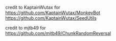 credit to KaptainWutax for  
https://github.com/KaptainWutax/MonkeyBot  
https://github.com/KaptainWutax/SeedUtils

credit to mjtb49 for  
https://github.com/mjtb49/ChunkRandomReversal